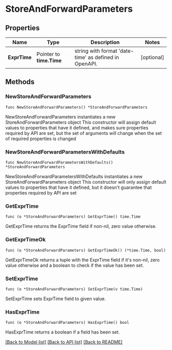 # StoreAndForwardParameters

## Properties

Name | Type | Description | Notes
------------ | ------------- | ------------- | -------------
**ExprTime** | Pointer to **time.Time** | string with format &#39;date-time&#39; as defined in OpenAPI. | [optional] 

## Methods

### NewStoreAndForwardParameters

`func NewStoreAndForwardParameters() *StoreAndForwardParameters`

NewStoreAndForwardParameters instantiates a new StoreAndForwardParameters object
This constructor will assign default values to properties that have it defined,
and makes sure properties required by API are set, but the set of arguments
will change when the set of required properties is changed

### NewStoreAndForwardParametersWithDefaults

`func NewStoreAndForwardParametersWithDefaults() *StoreAndForwardParameters`

NewStoreAndForwardParametersWithDefaults instantiates a new StoreAndForwardParameters object
This constructor will only assign default values to properties that have it defined,
but it doesn't guarantee that properties required by API are set

### GetExprTime

`func (o *StoreAndForwardParameters) GetExprTime() time.Time`

GetExprTime returns the ExprTime field if non-nil, zero value otherwise.

### GetExprTimeOk

`func (o *StoreAndForwardParameters) GetExprTimeOk() (*time.Time, bool)`

GetExprTimeOk returns a tuple with the ExprTime field if it's non-nil, zero value otherwise
and a boolean to check if the value has been set.

### SetExprTime

`func (o *StoreAndForwardParameters) SetExprTime(v time.Time)`

SetExprTime sets ExprTime field to given value.

### HasExprTime

`func (o *StoreAndForwardParameters) HasExprTime() bool`

HasExprTime returns a boolean if a field has been set.


[[Back to Model list]](../README.md#documentation-for-models) [[Back to API list]](../README.md#documentation-for-api-endpoints) [[Back to README]](../README.md)



